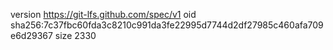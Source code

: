 version https://git-lfs.github.com/spec/v1
oid sha256:7c37fbc60fda3c8210c991da3fe22995d7744d2df27985c460afa709e6d29367
size 2330
